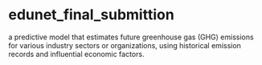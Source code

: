 # edunet_final_submittion
 a predictive model that estimates future greenhouse gas (GHG) emissions for various industry sectors or organizations, using historical emission records and influential economic factors. 
